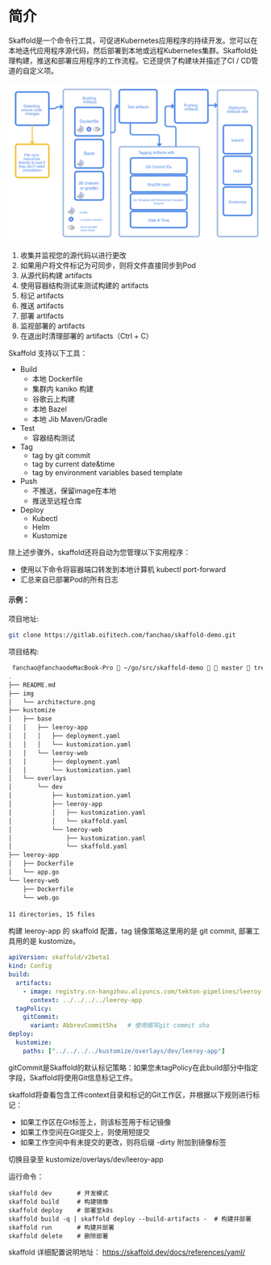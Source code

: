 # 简介
Skaffold是一个命令行工具，可促进Kubernetes应用程序的持续开发。您可以在本地迭代应用程序源代码，然后部署到本地或远程Kubernetes集群。Skaffold处理构建，推送和部署应用程序的工作流程。它还提供了构建块并描述了CI / CD管道的自定义项。

![binaryTree](./img/architecture.png "binaryTree")

1. 收集并监视您的源代码以进行更改
2. 如果用户将文件标记为可同步，则将文件直接同步到Pod
3. 从源代码构建 artifacts
4. 使用容器结构测试来测试构建的 artifacts
5. 标记 artifacts 
6. 推送 artifacts
7. 部署 artifacts
8. 监视部署的 artifacts
9. 在退出时清理部署的 artifacts（Ctrl + C）

Skaffold 支持以下工具：
* Build
    - 本地 Dockerfile
    - 集群内 kaniko 构建
    - 谷歌云上构建
    - 本地 Bazel
    - 本地 Jib Maven/Gradle
* Test
    - 容器结构测试
* Tag
    - tag by git commit 
    - tag by current date&time
    - tag by environment variables based template
* Push
    - 不推送，保留image在本地
    - 推送至远程仓库
* Deploy
    - Kubectl
    - Helm
    - Kustomize
    
除上述步骤外，skaffold还将自动为您管理以下实用程序：
- 使用以下命令将容器端口转发到本地计算机 kubectl port-forward
- 汇总来自已部署Pod的所有日志

#### 示例：
项目地址:
``` sh
git clone https://gitlab.oifitech.com/fanchao/skaffold-demo.git
```
项目结构:
``` sh
 fanchao@fanchaodeMacBook-Pro  ~/go/src/skaffold-demo   master  tree .
.
├── README.md
├── img
│   └── architecture.png
├── kustomize
│   ├── base
│   │   ├── leeroy-app
│   │   │   ├── deployment.yaml
│   │   │   └── kustomization.yaml
│   │   └── leeroy-web
│   │       ├── deployment.yaml
│   │       └── kustomization.yaml
│   └── overlays
│       └── dev
│           ├── kustomization.yaml
│           ├── leeroy-app
│           │   ├── kustomization.yaml
│           │   └── skaffold.yaml
│           └── leeroy-web
│               ├── kustomization.yaml
│               └── skaffold.yaml
├── leeroy-app
│   ├── Dockerfile
│   └── app.go
└── leeroy-web
    ├── Dockerfile
    └── web.go

11 directories, 15 files
```

构建 leeroy-app 的 skaffold 配置，tag 镜像策略这里用的是 git commit, 部署工具用的是 kustomize。
```yaml
apiVersion: skaffold/v2beta1
kind: Config
build:
  artifacts:
    - image: registry.cn-hangzhou.aliyuncs.com/tekton-pipelines/leeroy-app
      context: ../../../../leeroy-app
  tagPolicy:
    gitCommit:
      variant: AbbrevCommitSha   # 使用缩写git commit sha
deploy:
  kustomize:
    paths: ["../../../../kustomize/overlays/dev/leeroy-app"]
```
gitCommit是Skaffold的默认标记策略：如果您未tagPolicy在此build部分中指定字段，Skaffold将使用Git信息标记工件。

skaffold将查看包含工件context目录和标记的Git工作区，并根据以下规则进行标记：

* 如果工作区在Git标签上，则该标签用于标记镜像
* 如果工作空间在Git提交上，则使用短提交
* 如果工作空间中有未提交的更改，则将后缀 -dirty 附加到镜像标签

切换目录至 kustomize/overlays/dev/leeroy-app

运行命令：
``` 
skaffold dev       # 开发模式
skaffold build     # 构建镜像
skaffold deploy    # 部署至k8s
skaffold build -q | skaffold deploy --build-artifacts -  # 构建并部署
skaffold run       # 构建并部署
skaffold delete    # 删除部署
```
skaffold 详细配置说明地址： https://skaffold.dev/docs/references/yaml/